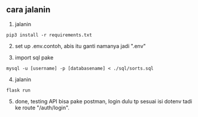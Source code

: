 ## cara jalanin

1. jalanin
```
pip3 install -r requirements.txt
```

2. set up .env.contoh, abis itu ganti namanya jadi ".env"

3. import sql pake
```
mysql -u [username] -p [databasename] < ./sql/sorts.sql
```

4. jalanin
```
flask run
```

5. done, testing API bisa pake postman, login dulu tp sesuai isi dotenv tadi ke route "/auth/login".